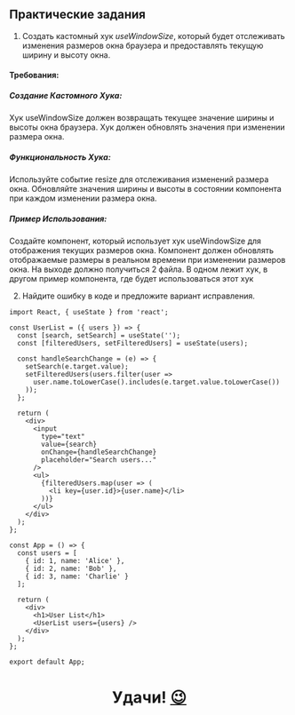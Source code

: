 ## Практические задания

1. Создать кастомный хук *useWindowSize*, который будет отслеживать изменения размеров окна браузера и предоставлять текущую ширину и высоту окна.

#### Требования:
##### Создание Кастомного Хука:
Хук useWindowSize должен возвращать текущее значение ширины и высоты окна браузера.
Хук должен обновлять значения при изменении размера окна.
##### Функциональность Хука:
Используйте событие resize для отслеживания изменений размера окна.
Обновляйте значения ширины и высоты в состоянии компонента при каждом изменении размера окна.
##### Пример Использования:
Создайте компонент, который использует хук useWindowSize для отображения текущих размеров окна.
Компонент должен обновлять отображаемые размеры в реальном времени при изменении размеров окна.
На выходе должно получиться 2 файла. В одном лежит хук, в другом пример компонента, где будет использоваться этот хук

2. Найдите ошибку в коде и предложите вариант исправления.
```
import React, { useState } from 'react';

const UserList = ({ users }) => {
  const [search, setSearch] = useState('');
  const [filteredUsers, setFilteredUsers] = useState(users);

  const handleSearchChange = (e) => {
    setSearch(e.target.value);
    setFilteredUsers(users.filter(user => 
      user.name.toLowerCase().includes(e.target.value.toLowerCase())
    ));
  };

  return (
    <div>
      <input
        type="text"
        value={search}
        onChange={handleSearchChange}
        placeholder="Search users..."
      />
      <ul>
        {filteredUsers.map(user => (
          <li key={user.id}>{user.name}</li>
        ))}
      </ul>
    </div>
  );
};

const App = () => {
  const users = [
    { id: 1, name: 'Alice' },
    { id: 2, name: 'Bob' },
    { id: 3, name: 'Charlie' }
  ];

  return (
    <div>
      <h1>User List</h1>
      <UserList users={users} />
    </div>
  );
};

export default App;
```




<h1 align="center">
  Удачи! <a href="https://www.youtube.com/channel/UCaW0RNRwMILFdRM3-EpUYjg" target="_blank">😉</a> 
</h1>
